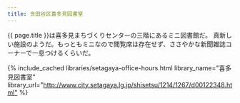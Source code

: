```yaml
---
title: 世田谷区喜多見図書室
---
```


{{ page.title }}は喜多見まちづくりセンターの三階にあるミニ図書館だ。
真新しい施設のようだ。もっともミニなので閲覧席は存在せず、ささやかな新聞雑誌コーナーで一息つけるくらいだ。

{% include_cached libraries/setagaya-office-hours.html
    library_name="喜多見図書室"
    library_url="<http://www.city.setagaya.lg.jp/shisetsu/1214/1267/d00122348.html"> %}

